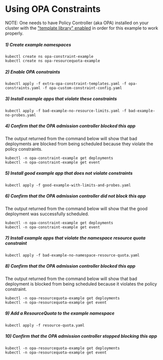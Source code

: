 # Using OPA Constraints

NOTE:  One needs to have Policy Controller (aka OPA) installed on your cluster with the ["template library" enabled](https://cloud.google.com/anthos-config-management/docs/how-to/installing-policy-controller#installing) in order for this example to work properly.

##### 1) Create example namespaces
```
kubectl create ns opa-constraint-example
kubectl create ns opa-resourcequota-example
```

##### 2) Enable OPA constraints
```
kubectl apply -f extra-opa-constraint-templates.yaml -f opa-constraints.yaml -f opa-custom-constraint-config.yaml
```

##### 3) Install example apps that violate these constraints
```
kubectl apply -f bad-example-no-resource-limits.yaml -f bad-example-no-probes.yaml
```

##### 4) Confirm that the OPA admission controller blocked this app

The output returned from the command below will show that bad deployments are  blocked from being scheduled because they violate the policy constraints.

```
kubectl -n opa-constraint-example get deployments
kubectl -n opa-constraint-example get event
```

##### 5) Install good example app that does not violate constraints
```
kubectl apply -f good-example-with-limits-and-probes.yaml
```

##### 6) Confirm that the OPA admission controller did not block this app

The output returned from the command below will show that the good deployment was successfully scheduled.

```
kubectl -n opa-constraint-example get deployments
kubectl -n opa-constraint-example get event
```

##### 7) Install example apps that violate the namespace resource quota constraint
```
kubectl apply -f bad-example-no-namespace-resource-quota.yaml
```

##### 8) Confirm that the OPA admission controller blocked this app

The output returned from the command below will show that bad deployment is blocked from being scheduled because it violates the policy constraint.

```
kubectl -n opa-resourcequota-example get deployments
kubectl -n opa-resourcequota-example get event
```

##### 9) Add a ResourceQuota to the example namespace
```
kubectl apply -f resource-quota.yaml
```

##### 10) Confirm that the OPA admission controller stopped blocking this app
```
kubectl -n opa-resourcequota-example get deployments
kubectl -n opa-resourcequota-example get event
```